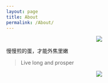 ```yaml
---
layout: page
title: About
permalink: /About/
---
```


<center>
    <p><img src="http://i.imgur.com/U0J4pMq.jpg?1" align="center"></p>
</center>

慢慢煎的蛋，才能外焦里嫩

> Live long and prosper

<center>
    <p><img src="http://i.imgur.com/U0J4pMq.jpg?1" align="center"></p>
</center>
